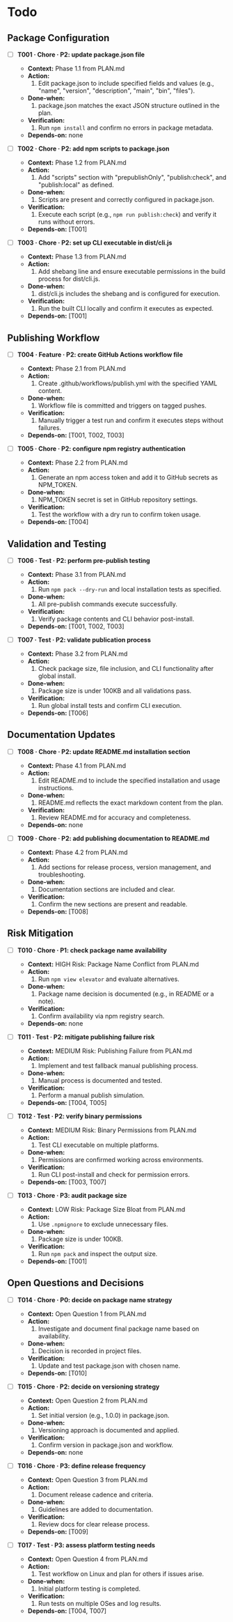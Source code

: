# Todo

## Package Configuration

- [ ] **T001 · Chore · P2: update package.json file**

  - **Context:** Phase 1.1 from PLAN.md
  - **Action:**
    1. Edit package.json to include specified fields and values (e.g., "name", "version", "description", "main", "bin", "files").
  - **Done-when:**
    1. package.json matches the exact JSON structure outlined in the plan.
  - **Verification:**
    1. Run `npm install` and confirm no errors in package metadata.
  - **Depends-on:** none

- [ ] **T002 · Chore · P2: add npm scripts to package.json**

  - **Context:** Phase 1.2 from PLAN.md
  - **Action:**
    1. Add "scripts" section with "prepublishOnly", "publish:check", and "publish:local" as defined.
  - **Done-when:**
    1. Scripts are present and correctly configured in package.json.
  - **Verification:**
    1. Execute each script (e.g., `npm run publish:check`) and verify it runs without errors.
  - **Depends-on:** [T001]

- [ ] **T003 · Chore · P2: set up CLI executable in dist/cli.js**
  - **Context:** Phase 1.3 from PLAN.md
  - **Action:**
    1. Add shebang line and ensure executable permissions in the build process for dist/cli.js.
  - **Done-when:**
    1. dist/cli.js includes the shebang and is configured for execution.
  - **Verification:**
    1. Run the built CLI locally and confirm it executes as expected.
  - **Depends-on:** [T001]

## Publishing Workflow

- [ ] **T004 · Feature · P2: create GitHub Actions workflow file**

  - **Context:** Phase 2.1 from PLAN.md
  - **Action:**
    1. Create .github/workflows/publish.yml with the specified YAML content.
  - **Done-when:**
    1. Workflow file is committed and triggers on tagged pushes.
  - **Verification:**
    1. Manually trigger a test run and confirm it executes steps without failures.
  - **Depends-on:** [T001, T002, T003]

- [ ] **T005 · Chore · P2: configure npm registry authentication**
  - **Context:** Phase 2.2 from PLAN.md
  - **Action:**
    1. Generate an npm access token and add it to GitHub secrets as NPM_TOKEN.
  - **Done-when:**
    1. NPM_TOKEN secret is set in GitHub repository settings.
  - **Verification:**
    1. Test the workflow with a dry run to confirm token usage.
  - **Depends-on:** [T004]

## Validation and Testing

- [ ] **T006 · Test · P2: perform pre-publish testing**

  - **Context:** Phase 3.1 from PLAN.md
  - **Action:**
    1. Run `npm pack --dry-run` and local installation tests as specified.
  - **Done-when:**
    1. All pre-publish commands execute successfully.
  - **Verification:**
    1. Verify package contents and CLI behavior post-install.
  - **Depends-on:** [T001, T002, T003]

- [ ] **T007 · Test · P2: validate publication process**
  - **Context:** Phase 3.2 from PLAN.md
  - **Action:**
    1. Check package size, file inclusion, and CLI functionality after global install.
  - **Done-when:**
    1. Package size is under 100KB and all validations pass.
  - **Verification:**
    1. Run global install tests and confirm CLI execution.
  - **Depends-on:** [T006]

## Documentation Updates

- [ ] **T008 · Chore · P2: update README.md installation section**

  - **Context:** Phase 4.1 from PLAN.md
  - **Action:**
    1. Edit README.md to include the specified installation and usage instructions.
  - **Done-when:**
    1. README.md reflects the exact markdown content from the plan.
  - **Verification:**
    1. Review README.md for accuracy and completeness.
  - **Depends-on:** none

- [ ] **T009 · Chore · P2: add publishing documentation to README.md**
  - **Context:** Phase 4.2 from PLAN.md
  - **Action:**
    1. Add sections for release process, version management, and troubleshooting.
  - **Done-when:**
    1. Documentation sections are included and clear.
  - **Verification:**
    1. Confirm the new sections are present and readable.
  - **Depends-on:** [T008]

## Risk Mitigation

- [ ] **T010 · Chore · P1: check package name availability**

  - **Context:** HIGH Risk: Package Name Conflict from PLAN.md
  - **Action:**
    1. Run `npm view elevator` and evaluate alternatives.
  - **Done-when:**
    1. Package name decision is documented (e.g., in README or a note).
  - **Verification:**
    1. Confirm availability via npm registry search.
  - **Depends-on:** none

- [ ] **T011 · Test · P2: mitigate publishing failure risk**

  - **Context:** MEDIUM Risk: Publishing Failure from PLAN.md
  - **Action:**
    1. Implement and test fallback manual publishing process.
  - **Done-when:**
    1. Manual process is documented and tested.
  - **Verification:**
    1. Perform a manual publish simulation.
  - **Depends-on:** [T004, T005]

- [ ] **T012 · Test · P2: verify binary permissions**

  - **Context:** MEDIUM Risk: Binary Permissions from PLAN.md
  - **Action:**
    1. Test CLI executable on multiple platforms.
  - **Done-when:**
    1. Permissions are confirmed working across environments.
  - **Verification:**
    1. Run CLI post-install and check for permission errors.
  - **Depends-on:** [T003, T007]

- [ ] **T013 · Chore · P3: audit package size**
  - **Context:** LOW Risk: Package Size Bloat from PLAN.md
  - **Action:**
    1. Use `.npmignore` to exclude unnecessary files.
  - **Done-when:**
    1. Package size is under 100KB.
  - **Verification:**
    1. Run `npm pack` and inspect the output size.
  - **Depends-on:** [T001]

## Open Questions and Decisions

- [ ] **T014 · Chore · P0: decide on package name strategy**

  - **Context:** Open Question 1 from PLAN.md
  - **Action:**
    1. Investigate and document final package name based on availability.
  - **Done-when:**
    1. Decision is recorded in project files.
  - **Verification:**
    1. Update and test package.json with chosen name.
  - **Depends-on:** [T010]

- [ ] **T015 · Chore · P2: decide on versioning strategy**

  - **Context:** Open Question 2 from PLAN.md
  - **Action:**
    1. Set initial version (e.g., 1.0.0) in package.json.
  - **Done-when:**
    1. Versioning approach is documented and applied.
  - **Verification:**
    1. Confirm version in package.json and workflow.
  - **Depends-on:** none

- [ ] **T016 · Chore · P3: define release frequency**

  - **Context:** Open Question 3 from PLAN.md
  - **Action:**
    1. Document release cadence and criteria.
  - **Done-when:**
    1. Guidelines are added to documentation.
  - **Verification:**
    1. Review docs for clear release process.
  - **Depends-on:** [T009]

- [ ] **T017 · Test · P3: assess platform testing needs**
  - **Context:** Open Question 4 from PLAN.md
  - **Action:**
    1. Test workflow on Linux and plan for others if issues arise.
  - **Done-when:**
    1. Initial platform testing is completed.
  - **Verification:**
    1. Run tests on multiple OSes and log results.
  - **Depends-on:** [T004, T007]
